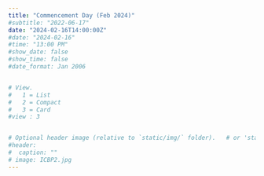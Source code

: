 ```yaml
---
title: "Commencement Day (Feb 2024)"
#subtitle: "2022-06-17"
date: "2024-02-16T14:00:00Z"
#date: "2024-02-16"
#time: "13:00 PM"
#show_date: false
#show_time: false
#date_format: Jan 2006


# View.
#   1 = List
#   2 = Compact
#   3 = Card
#view : 3


# Optional header image (relative to `static/img/` folder).   # or 'static/media' folder ?
#header:
#  caption: ""
# image: ICBP2.jpg
---
```

